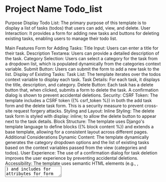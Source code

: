 
# Project Name Todo_list
Purpose
Display Todo List: The primary purpose of this template is to display a list of tasks (todos) that users can add, view, and delete.
User Interaction: It provides a form for adding new tasks and buttons for deleting existing tasks, enabling users to manage their todo list.


Main Features
Form for Adding Tasks:
Title Input: Users can enter a title for their task.
Description Textarea: Users can provide a detailed description of the task.
Category Selection: Users can select a category for the task from a dropdown list, which is populated dynamically from the categories context variable.
Submit Button: Users can submit the form to add a new task to the list.
Display of Existing Tasks:
Task List: The template iterates over the todos context variable to display each task.
Task Details: For each task, it displays the title, description, and category.
Delete Button: Each task has a delete button that, when clicked, submits a form to delete the task. A confirmation dialog is shown to prevent accidental deletions.
Security:
CSRF Token: The template includes a CSRF token ({% csrf_token %}) in both the add task form and the delete task form. This is a security measure to prevent cross-site request forgery attacks.
Styling and Layout:
Inline Styling: The delete task form is styled with display: inline; to allow the delete button to appear next to the task details.
Block Structure: The template uses Django's template language to define blocks ({% block content %}) and extends a base template, allowing for a consistent layout across different pages.
Additional Considerations
Dynamic Content: The template dynamically generates the category dropdown options and the list of existing tasks based on the context variables passed from the view (categories and todos).
User Experience: The use of a confirmation dialog for task deletion improves the user experience by preventing accidental deletions.
Accessibility: The template uses semantic HTML elements (e.g., <label>, <textarea>) and includes for attributes for form controls, which is good for accessibility.



## Team members
1. [Aneetta-Alias](https://github.com/TH-Activities/saturday-hack-night-template)
2. [Ann-Maria-Benny](https://github.com/TH-Activities/saturday-hack-night-template)

## How it Works ?

Base Template: The base.html template acts as a layout template, defining the overall structure of the page, including the header, footer, and navigation. It also defines blocks where specific content can be inserted.
Child Template: The provided template extends base.html and fills in the content block with the specific content for the Todo List page. This includes a form for adding tasks, a list of existing tasks, and a form for deleting tasks.
Context Variables: The view passes context variables (categories, todos) to the template. These variables are used to dynamically generate the HTML for the category dropdown and the list of tasks.
Form Submission: When the user submits the form to add a new task or delete an existing task, the form data is sent to the server. The view handles these requests, updating the database as necessary and redirecting the user back to the Todo List page.

# Libraries used
Library Name - Django 5.0.2
## How to configure

1. Prepare Your Environment
Install Python: Ensure Python is installed on your system. Django requires Python 3.6 or higher.
Set Up a Virtual Environment: It's a good practice to create a virtual environment for your Django project to manage dependencies.
Install Django
Install Django: With your virtual environment activated, install Django using pip:

 Create a Django Project
Create a Django Project: Use the django-admin command to create a new Django project. Replace myproject with your desired project name
Create a Django App
Create a Django App: Inside your project directory, create a new Django app. Replace myapp with your desired app name:

Configure Your Project
Add Your App to INSTALLED_APPS: Open myproject/settings.py and add your app to the INSTALLED_APPS list:

Set Up Your Models
Define Your Models: In myapp/models.py, define your models. For the provided code, you might have models for Todo and Category.
 Create Migrations
Create Migrations: After defining your models, create migrations for your database schema

Apply Migrations
Apply Migrations: Apply the migrations to your database

Create Your Views
Create Views: In myapp/views.py, create the views to handle the logic for displaying and adding tasks.
Configure URLs
Configure URLs: In myapp/urls.py, define the URL patterns for your views. Then, include these URLs in your project's urls.py.
Create Your Templates
Create Templates: Based on the provided code, create your templates in myapp/templates/myapp/. Make sure to create a templates directory inside your app if it doesn't exist.
Run Your Server
Run Your Server: Finally, start your Django development server:
python manage.py runserver
This setup process involves creating a Django project, setting up a virtual environment, installing Django, creating an app, defining models, and setting up views and templates. It's a foundational setup for developing a Django web application, as described in the sources 123.








